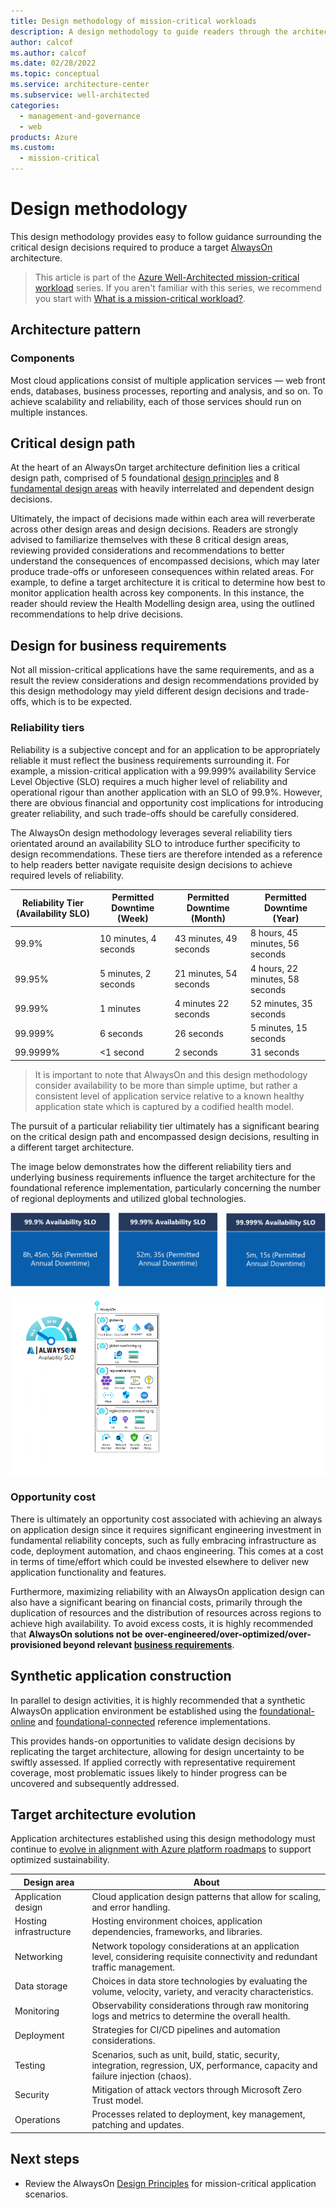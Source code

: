 ```yaml
---
title: Design methodology of mission-critical workloads
description: A design methodology to guide readers through the architectural process of building a mature mission-critical application on Microsoft Azure.
author: calcof
ms.author: calcof
ms.date: 02/28/2022
ms.topic: conceptual
ms.service: architecture-center
ms.subservice: well-architected
categories:
  - management-and-governance
  - web
products: Azure
ms.custom:
  - mission-critical
---
```


# Design methodology

This design methodology provides easy to follow guidance surrounding the critical design decisions required to produce a target [AlwaysOn](https://github.com/azure/alwayson) architecture.

> This article is part of the [Azure Well-Architected mission-critical workload](index.yml) series. If you aren't familiar with this series, we recommend you start with [What is a mission-critical workload?](mission-critical-overview.md#what-is-a-mission-critical-workload).

## Architecture pattern

### Components
Most cloud applications consist of multiple application services — web front ends, databases, business processes, reporting and analysis, and so on. To achieve scalability and reliability, each of those services should run on multiple instances.

## Critical design path

At the heart of an AlwaysOn target architecture definition lies a critical design path, comprised of 5 foundational [design principles](./alwayson-design-principles.md) and 8 [fundamental design areas](./alwayson-design-areas.md) with heavily interrelated and dependent design decisions.

Ultimately, the impact of decisions made within each area will reverberate across other design areas and design decisions. Readers are strongly advised to familiarize themselves with these 8 critical design areas, reviewing provided considerations and recommendations to better understand the consequences of encompassed decisions, which may later produce trade-offs or unforeseen consequences within related areas. For example, to define a target architecture it is critical to determine how best to monitor application health across key components. In this instance, the reader should review the Health Modelling design area, using the outlined recommendations to help drive decisions.

## Design for business requirements

Not all mission-critical applications have the same requirements, and as a result the review considerations and design recommendations provided by this design methodology may yield different design decisions and trade-offs, which is to be expected.

### Reliability tiers

Reliability is a subjective concept and for an application to be appropriately reliable it must reflect the business requirements surrounding it. For example, a mission-critical application with a 99.999% availability Service Level Objective (SLO) requires a much higher level of reliability and operational rigour than another application with an SLO of 99.9%. However, there are obvious financial and opportunity cost implications for introducing greater reliability, and such trade-offs should be carefully considered.

The AlwaysOn design methodology leverages several reliability tiers orientated around an availability SLO to introduce further specificity to design recommendations. These tiers are therefore intended as a reference to help readers better navigate requisite design decisions to achieve required levels of reliability.

|Reliability Tier (Availability SLO)|Permitted Downtime (Week)|Permitted Downtime (Month)|Permitted Downtime (Year)|
|--|--|--|--|
|99.9%|10 minutes, 4 seconds|43 minutes, 49 seconds|8 hours, 45 minutes, 56 seconds|
|99.95%|5 minutes, 2 seconds|21 minutes, 54 seconds|4 hours, 22 minutes, 58 seconds|
|99.99%|1 minutes|4 minutes 22 seconds|52 minutes, 35 seconds|
|99.999%|6 seconds|26 seconds|5 minutes, 15 seconds|
|99.9999%|<1 second|2 seconds|31 seconds|

> It is important to note that AlwaysOn and this design methodology consider availability to be more than simple uptime, but rather a consistent level of application service relative to a known healthy application state which is captured by a codified health model.

The pursuit of a particular reliability tier ultimately has a significant bearing on the critical design path and encompassed design decisions, resulting in a different target architecture.

The image below demonstrates how the different reliability tiers and underlying business requirements influence the target architecture for the foundational reference implementation, particularly concerning the number of regional deployments and utilized global technologies.

![AlwaysOn Reliability Tiers](./images/alwayson-reliability-tiers.png "AlwaysOn Reliability Tiers")

![AlwaysOn SLO Availability Targets](./images/alwayson-slo.gif "AlwaysOn SLO Availability Targets")

### Opportunity cost

There is ultimately an opportunity cost associated with achieving an always on application design since it requires significant engineering investment in fundamental reliability concepts, such as fully embracing infrastructure as code, deployment automation, and chaos engineering. This comes at a cost in terms of time/effort which could be invested elsewhere to deliver new application functionality and features.

Furthermore, maximizing reliability with an AlwaysOn application design can also have a significant bearing on financial costs, primarily through the duplication of resources and the distribution of resources across regions to achieve high availability. To avoid excess costs, it is highly recommended that **AlwaysOn solutions not be over-engineered/over-optimized/over-provisioned beyond relevant [business requirements](/azure/architecture/guide/design-principles/build-for-business)**.

## Synthetic application construction

In parallel to design activities, it is highly recommended that a synthetic AlwaysOn application environment be established using the [foundational-online](https://github.com/Azure/AlwaysOn-Foundational-Online) and [foundational-connected](https://github.com/Azure/AlwaysOn-Foundational-Connected) reference implementations. 

This provides hands-on opportunities to validate design decisions by replicating the target architecture, allowing for design uncertainty to be swiftly assessed. If applied correctly with representative requirement coverage, most problematic issues likely to hinder progress can be uncovered and subsequently addressed.

## Target architecture evolution

Application architectures established using this design methodology must continue to [evolve in alignment with Azure platform roadmaps](/azure/architecture/guide/design-principles/design-for-evolution) to support optimized sustainability.

|Design area|About|
|---|---|
|Application design| Cloud application design patterns that allow for scaling, and error handling. 	|
|Hosting infrastructure| Hosting environment choices, application dependencies, frameworks, and libraries.	|
|Networking| Network topology considerations at an application level, considering requisite connectivity and redundant traffic management.|
|Data storage|Choices in data store technologies by evaluating the volume, velocity, variety, and veracity characteristics.|
|Monitoring|Observability considerations through raw monitoring logs and metrics to determine the overall health.	|
|Deployment| Strategies for CI/CD pipelines and automation considerations.	|
|Testing| Scenarios, such as unit, build, static, security, integration, regression, UX, performance, capacity and failure injection (chaos). |
|Security|Mitigation of attack vectors through Microsoft Zero Trust model.|
|Operations|Processes related to deployment, key management, patching and updates.|

## Next steps

- Review the AlwaysOn [Design Principles](./alwayson-design-principles.md) for mission-critical application scenarios.
